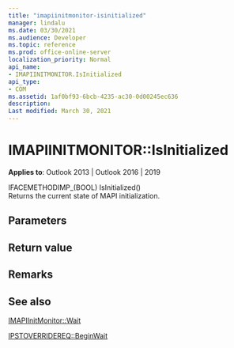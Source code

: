 ```yaml
---
title: "imapiinitmonitor-isinitialized" 
manager: lindalu
ms.date: 03/30/2021
ms.audience: Developer
ms.topic: reference
ms.prod: office-online-server
localization_priority: Normal
api_name:
- IMAPIINITMONITOR.IsInitialized
api_type:
- COM
ms.assetid: 1af0bf93-6bcb-4235-ac30-0d00245ec636
description: 
Last modified: March 30, 2021
---
```


# IMAPIINITMONITOR::IsInitialized
  
**Applies to**: Outlook 2013 | Outlook 2016 | 2019
  
IFACEMETHODIMP_(BOOL) IsInitialized()  
Returns the current state of MAPI initialization.

## Parameters

## Return value

## Remarks
  
## See also

[IMAPIInitMonitor::Wait](imapiinitmonitor-wait.md)
  
[IPSTOVERRIDEREQ::BeginWait](imapiinitmonitor-beginwait.md)
